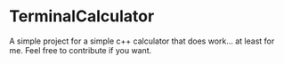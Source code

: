 # TerminalCalculator

A simple project for a simple c++ calculator that does work... at least for me.
Feel free to contribute if you want.
